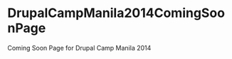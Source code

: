 DrupalCampManila2014ComingSoonPage
==================================

Coming Soon Page for Drupal Camp Manila 2014
